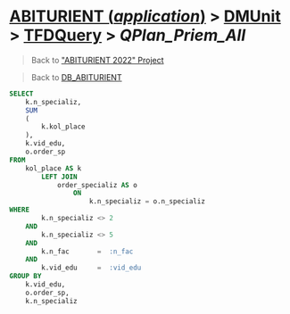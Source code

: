 # [ABITURIENT (*application*)](../../app_abiturient_2022.md) > [DMUnit](../DMUnit.md) > [TFDQuery](TDFQuery.md) > *QPlan_Priem_All*

> Back to ["ABITURIENT 2022" Project](/README.md)

> Back to [DB_ABITURIENT](../../../db/db_abiturient_2022.md)

```sql
SELECT
    k.n_specializ,
    SUM
    (
        k.kol_place
    ),
    k.vid_edu,
    o.order_sp
FROM
    kol_place AS k
        LEFT JOIN
            order_specializ AS o
                ON
                    k.n_specializ = o.n_specializ
WHERE
        k.n_specializ <> 2
    AND
        k.n_specializ <> 5  
    AND
        k.n_fac       =  :n_fac
    AND
        k.vid_edu     =  :vid_edu
GROUP BY
    k.vid_edu,
    o.order_sp,
    k.n_specializ
```